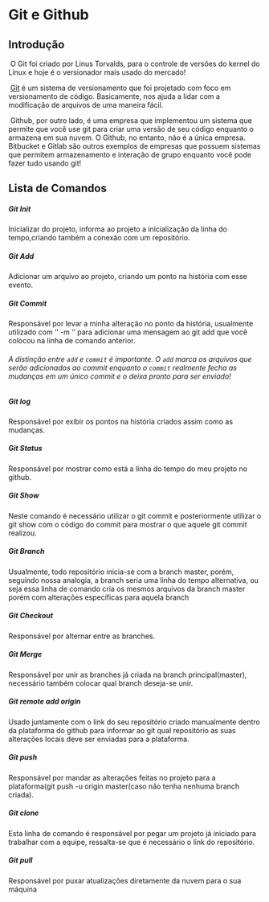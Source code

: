 # Git e Github

## Introdução

​	O Git foi criado por Linus Torvalds, para o controle de versões do kernel do Linux e hoje é o versionador mais usado do mercado! 

​	[Git](https://git-scm.com/) é um sistema de versionamento que foi projetado com foco em versionamento de código. Basicamente, nos ajuda a lidar com a modificação de arquivos de uma maneira fácil.

​	Github, por outro lado, é uma empresa que implementou um sistema que permite que você use git para criar uma versão de seu código enquanto o armazena em sua nuvem. O Github, no entanto, não é a única empresa. Bitbucket e Gitlab são outros exemplos de empresas que possuem sistemas que permitem armazenamento e interação de grupo enquanto você pode fazer tudo usando git!

## Lista de Comandos

##### Git Init

Inicializar do projeto, informa ao projeto a inicialização da linha do tempo,criando também a conexão com um repositório.

##### Git Add

Adicionar um arquivo ao projeto, criando um ponto na história com esse evento.

##### Git Commit

Responsável por levar a minha alteração no ponto da história, usualmente utilizado com ‘’ -m ‘’ para adicionar uma mensagem ao git add que você colocou na linha de comando anterior.

###### A distinção entre `add` e `commit` é importante. O `add` marca os arquivos que serão adicionados ao commit enquanto o `commit` realmente fecha as mudanças em um único commit e o deixa pronto para ser enviado!

##### Git log

Responsável por exibir os pontos na história criados assim como as mudanças.

##### Git Status

Responsável por mostrar como está a linha do tempo do meu projeto no github.

##### Git Show

Neste comando é necessário utilizar o git commit e posteriormente utilizar o git show com o código do commit para mostrar o que aquele git commit realizou.

##### Git Branch

Usualmente, todo repositório inicia-se com a branch master, porém, seguindo nossa analogia, a branch seria uma linha do tempo alternativa, ou seja essa linha de comando cria os mesmos arquivos da branch master porém com alterações específicas para aquela branch

##### Git Checkout

Responsável por alternar entre as branches.

##### Git Merge

Responsável por unir as branches já criada na branch principal(master), necessário também colocar qual branch deseja-se unir.

##### Git remote add origin

Usado juntamente com o link do seu repositório criado manualmente dentro da plataforma do github para informar ao git qual repositório as suas alterações locais deve ser enviadas para a plataforma. 

##### Git push

Responsável por mandar as alterações feitas no projeto para a plataforma(git push -u origin master(caso não tenha nenhuma branch criada).

##### Git clone

Esta linha de comando é responsável por pegar um projeto já iniciado para trabalhar com a equipe, ressalta-se que é necessário o link do repositório.

##### Git pull

Responsável por puxar atualizações diretamente da nuvem para o sua máquina

